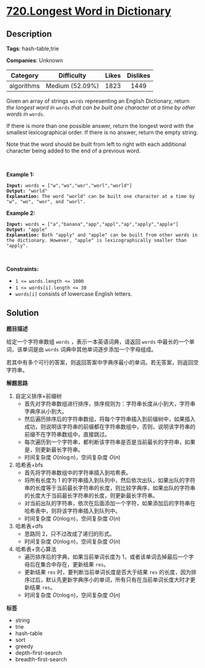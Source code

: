 # [720.Longest Word in Dictionary](https://leetcode.com/problems/longest-word-in-dictionary/description/)

## Description

**Tags**: hash-table,trie

**Companies**: Unknown

|  Category  |   Difficulty    | Likes | Dislikes |
| :--------: | :-------------: | :---: | :------: |
| algorithms | Medium (52.09%) | 1823  |   1449   |

<p>Given an array of strings <code>words</code> representing an English Dictionary, return <em>the longest word in</em> <code>words</code> <em>that can be built one character at a time by other words in</em> <code>words</code>.</p>
<p>If there is more than one possible answer, return the longest word with the smallest lexicographical order. If there is no answer, return the empty string.</p>
<p>Note that the word should be built from left to right with each additional character being added to the end of a previous word.&nbsp;</p>
<p>&nbsp;</p>
<p><strong class="example">Example 1:</strong></p>
<pre><code><strong>Input:</strong> words = [&quot;w&quot;,&quot;wo&quot;,&quot;wor&quot;,&quot;worl&quot;,&quot;world&quot;]
<strong>Output:</strong> &quot;world&quot;
<strong>Explanation:</strong> The word &quot;world&quot; can be built one character at a time by &quot;w&quot;, &quot;wo&quot;, &quot;wor&quot;, and &quot;worl&quot;.</code></pre>
<p><strong class="example">Example 2:</strong></p>
<pre><code><strong>Input:</strong> words = [&quot;a&quot;,&quot;banana&quot;,&quot;app&quot;,&quot;appl&quot;,&quot;ap&quot;,&quot;apply&quot;,&quot;apple&quot;]
<strong>Output:</strong> &quot;apple&quot;
<strong>Explanation:</strong> Both &quot;apply&quot; and &quot;apple&quot; can be built from other words in the dictionary. However, &quot;apple&quot; is lexicographically smaller than &quot;apply&quot;.</code></pre>
<p>&nbsp;</p>
<p><strong>Constraints:</strong></p>
<ul>
  <li><code>1 &lt;= words.length &lt;= 1000</code></li>
  <li><code>1 &lt;= words[i].length &lt;= 30</code></li>
  <li><code>words[i]</code> consists of lowercase English letters.</li>
</ul>

## Solution

**题目描述**

给定一个字符串数组 `words` ，表示一本英语词典，请返回 `words` 中最长的一个单词，该单词是由 `words` 词典中其他单词逐步添加一个字母组成。

若其中有多个可行的答案，则返回答案中字典序最小的单词。若无答案，则返回空字符串。

**解题思路**

1. 自定义排序+前缀树
   - 首先对字符串数组进行排序，排序规则为：字符串长度从小到大，字符串字典序从小到大。
   - 然后遍历排序后的字符串数组，将每个字符串插入到前缀树中，如果插入成功，则说明该字符串的前缀都在字符串数组中，否则，说明该字符串的前缀不在字符串数组中，直接跳过。
   - 每次遍历到一个字符串，都判断该字符串是否是当前最长的字符串，如果是，则更新最长字符串。
   - 时间复杂度 $O(n\log n)$，空间复杂度 $O(n)$
2. 哈希表+bfs
   - 首先将字符串数组中的字符串插入到哈希表。
   - 将所有长度为 1 的字符串插入到队列中，然后依次出队，如果出队的字符串的长度等于当前最长字符串的长度，则比较字典序，如果出队的字符串的长度大于当前最长字符串的长度，则更新最长字符串。
   - 对当前出队的字符串，依次在后面添加一个字符，如果添加后的字符串在哈希表中，则将该字符串插入到队列中。
   - 时间复杂度 $O(n\log n)$，空间复杂度 $O(n)$
3. 哈希表+dfs
   - 思路同 2，只不过改成了递归的形式。
   - 时间复杂度 $O(n\log n)$，空间复杂度 $O(n)$
4. 哈希表+贪心算法
   - 遍历排序后的字典，如果当前单词长度为 1，或者该单词去掉最后一个字母后在集合中存在，更新结果 `res`。
   - 更新结果 `res` 时，要判断当前单词长度是否大于结果 `res` 的长度，因为排序过后，默认先更新字典序小的单词，所有只有在当前单词长度大时才更新结果 `res`。
   - 时间复杂度 $O(n\log n)$，空间复杂度 $O(n)$

**标签**

- string
- trie
- hash-table
- sort
- greedy
- depth-first-search
- breadth-first-search
